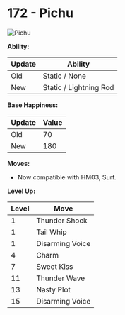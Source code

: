 # 172 - Pichu
![][172]

**Ability:**

Update | Ability
---    | ---
Old    | Static / None
New    | Static / Lightning Rod

**Base Happiness:**

Update | Value
---    | ---
Old    | 70
New    | 180

**Moves:**

 - Now compatible with HM03, Surf.

**Level Up:**

Level | Move
---   | ---
  1   | Thunder Shock
  1   | Tail Whip
  1   | Disarming Voice
  4   | Charm
  7   | Sweet Kiss
 11   | Thunder Wave
 13   | Nasty Plot
 15   | Disarming Voice



[172]: https://raw.githubusercontent.com/PokeAPI/sprites/master/sprites/pokemon/172.png "Pichu"
